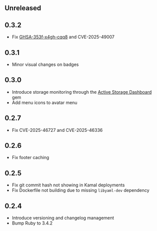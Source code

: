 ## Unreleased

## 0.3.2

* Fix [GHSA-353f-x4gh-cqq8](https://github.com/advisories/GHSA-353f-x4gh-cqq8) and CVE-2025-49007

## 0.3.1

* Minor visual changes on badges

## 0.3.0

* Introduce storage monitoring through the [Active Storage Dashboard](https://github.com/giovapanasiti/active_storage_dashboard) gem
* Add menu icons to avatar menu

## 0.2.7

* Fix CVE-2025-46727 and CVE-2025-46336

## 0.2.6

* Fix footer caching

## 0.2.5

* Fix git commit hash not showing in Kamal deployments
* Fix Dockerfile not building due to missing `libyaml-dev` dependency

## 0.2.4

* Introduce versioning and changelog management
* Bump Ruby to 3.4.2

